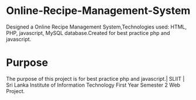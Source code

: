 # Online-Recipe-Management-System
Designed a Online Recipe Management System,Technologies used: HTML, PHP, javascript, MySQL database.Created for best practice php and javascript.

# Purpose
The purpose of this project is for best practice php and javascript.| SLIIT | Sri Lanka Institute of Information Technology First Year Semester 2 Web Project.

